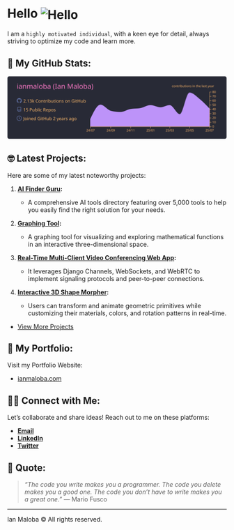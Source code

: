 # Hello <img src="https://github.com/ianmalobamwakha/IanMalobaMwakha/assets/127621186/00518ce9-89a3-4b6e-bdce-784d283c5f73" alt="Hello" style="width:40px; vertical-align:middle;">

I am a `highly motivated individual`, with a keen eye for detail, always striving to optimize my code and learn more.


## 🧐 My GitHub Stats:
![Profile Details](https://raw.githubusercontent.com/ianmaloba/Thickduck/master/profile-summary-card-output/dracula/0-profile-details.svg)

## 🤓 Latest Projects:
Here are some of my latest noteworthy projects:

1. **[AI Finder Guru](https://aifinderguru.com/):**
   - A comprehensive AI tools directory featuring over 5,000 tools to help you easily find the right solution for your needs.

2. **[Graphing Tool](https://3dgrapher.ianmaloba.com/):**
   - A graphing tool for visualizing and exploring mathematical functions in an interactive three-dimensional space.
  
3. **[Real-Time Multi-Client Video Conferencing Web App](https://video-chat.ianmaloba.com/):**
   - It leverages Django Channels, WebSockets, and WebRTC to implement signaling protocols and peer-to-peer connections.
     
4. **[Interactive 3D Shape Morpher](https://3dshapemorpher.ianmaloba.com/):**
   - Users can transform and animate geometric primitives while customizing their materials, colors, and rotation patterns in real-time.


- [View More Projects](https://ianmaloba.com/#Projects)


## 💼 My Portfolio:
Visit my Portfolio Website:
- [ianmaloba.com](https://ianmaloba.com/)


## 🙋‍♂️ Connect with Me:
Let’s collaborate and share ideas! Reach out to me on these platforms:

- [**Email**](mailto:contact@ianmaloba.com)
- [**LinkedIn**](https://www.linkedin.com/in/ianmaloba/)
- [**Twitter**](https://twitter.com/malobaian)

## 📜 Quote:

>_“The code you write makes you a programmer. The code you delete makes you a good one. The code you don’t have to write makes you a great one.”_ — Mario Fusco

---

Ian Maloba © All rights reserved.
